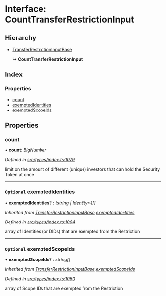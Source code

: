 # Interface: CountTransferRestrictionInput

## Hierarchy

* [TransferRestrictionInputBase](transferrestrictioninputbase.md)

  ↳ **CountTransferRestrictionInput**

## Index

### Properties

* [count](counttransferrestrictioninput.md#count)
* [exemptedIdentities](counttransferrestrictioninput.md#optional-exemptedidentities)
* [exemptedScopeIds](counttransferrestrictioninput.md#optional-exemptedscopeids)

## Properties

###  count

• **count**: *BigNumber*

*Defined in [src/types/index.ts:1079](https://github.com/PolymathNetwork/polymesh-sdk/blob/959efb76/src/types/index.ts#L1079)*

limit on the amount of different (unique) investors that can hold the Security Token at once

___

### `Optional` exemptedIdentities

• **exemptedIdentities**? : *(string | [Identity](../classes/identity.md)‹›)[]*

*Inherited from [TransferRestrictionInputBase](transferrestrictioninputbase.md).[exemptedIdentities](transferrestrictioninputbase.md#optional-exemptedidentities)*

*Defined in [src/types/index.ts:1064](https://github.com/PolymathNetwork/polymesh-sdk/blob/959efb76/src/types/index.ts#L1064)*

array of Identities (or DIDs) that are exempted from the Restriction

___

### `Optional` exemptedScopeIds

• **exemptedScopeIds**? : *string[]*

*Inherited from [TransferRestrictionInputBase](transferrestrictioninputbase.md).[exemptedScopeIds](transferrestrictioninputbase.md#optional-exemptedscopeids)*

*Defined in [src/types/index.ts:1060](https://github.com/PolymathNetwork/polymesh-sdk/blob/959efb76/src/types/index.ts#L1060)*

array of Scope IDs that are exempted from the Restriction
